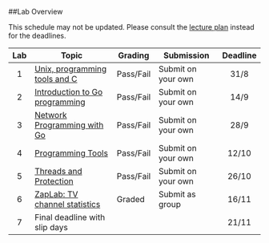 ##Lab Overview

This schedule may not be updated. Please consult the [lecture plan](https://github.com/uis-dat320-fall18/course-info/blob/master/lectureplan.md) instead for the deadlines. 

| Lab | Topic                                                                                  | Grading   | Submission         | Deadline | 
|:---:|----------------------------------------------------------------------------------------|-----------|--------------------|:--------:|
| 1   | [Unix, programming tools and C](https://github.com/uis-dat320-fall18/assignments/tree/master/lab1)   | Pass/Fail | Submit on your own |   31/8    |
| 2   | [Introduction to Go programming](https://github.com/uis-dat320-fall18/assignments/tree/master/lab2)  | Pass/Fail | Submit on your own |  14/9    |
| 3   | [Network Programming with Go](https://github.com/uis-dat320-fall18/assignments/tree/master/lab3)     | Pass/Fail | Submit on your own |  28/9    |
| 4   | [Programming Tools](https://github.com/uis-dat320-fall18/assignments/tree/master/lab4)               | Pass/Fail | Submit on your own |   12/10   |
| 5   | [Threads and Protection](https://github.com/uis-dat320-fall18/assignments/tree/master/lab5)          | Pass/Fail | Submit on your own |  26/10   |
| 6   | [ZapLab: TV channel statistics](https://github.com/uis-dat320-fall18/gassignments/tree/master/lab7)  | Graded    | Submit as group    |  16/11   |
| 7   | Final deadline with slip days                                                          |           |                    |  21/11   |
